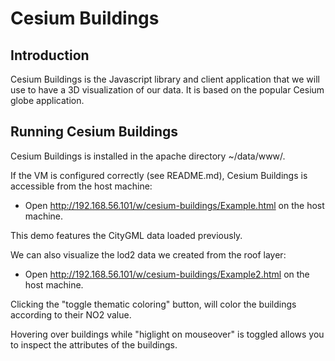 Cesium Buildings
================

Introduction
------------

Cesium Buildings is the Javascript library and client application that we will use to have a 3D visualization of our data.
It is based on the popular Cesium globe application.

Running Cesium Buildings
-----------------

Cesium Buildings is installed in the apache directory ~/data/www/.

If the VM is configured correctly (see README.md), Cesium Buildings is accessible from the host machine:
* Open http://192.168.56.101/w/cesium-buildings/Example.html on the host machine.

This demo features the CityGML data loaded previously.

We can also visualize the lod2 data we created from the roof layer:
* Open http://192.168.56.101/w/cesium-buildings/Example2.html on the host machine.

Clicking the "toggle thematic coloring" button, will color the buildings according to their NO2 value.

Hovering over buildings while "higlight on mouseover" is toggled allows you to inspect the attributes of the buildings.